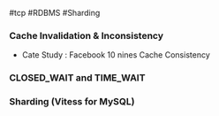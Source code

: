 #tcp #RDBMS #Sharding

### Cache Invalidation & Inconsistency
* Cate Study : Facebook 10 nines Cache Consistency

### CLOSED_WAIT and TIME_WAIT
### Sharding (Vitess for MySQL)

